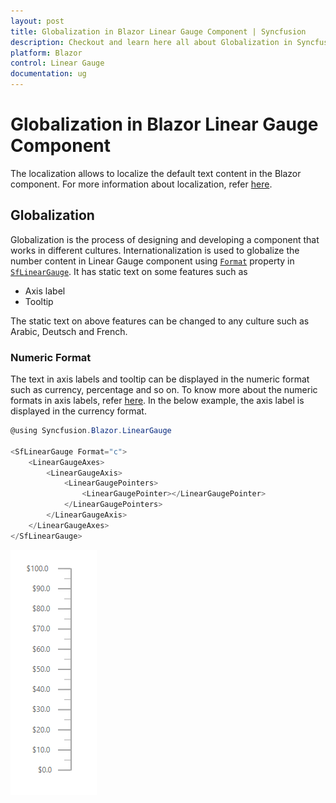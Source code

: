 ```yaml
---
layout: post
title: Globalization in Blazor Linear Gauge Component | Syncfusion
description: Checkout and learn here all about Globalization in Syncfusion Blazor Linear Gauge component and more.
platform: Blazor
control: Linear Gauge
documentation: ug
---
```


# Globalization in Blazor Linear Gauge Component

The localization allows to localize the default text content in the Blazor component. For more information about localization, refer [here](https://blazor.syncfusion.com/documentation/common/localization/).

## Globalization

Globalization is the process of designing and developing a component that works in different cultures. Internationalization is used to globalize the number content in Linear Gauge component using [`Format`](https://help.syncfusion.com/cr/blazor/Syncfusion.Blazor.LinearGauge.SfLinearGauge.html#Syncfusion_Blazor_LinearGauge_SfLinearGauge_Format) property in [`SfLinearGauge`](https://help.syncfusion.com/cr/blazor/Syncfusion.Blazor.LinearGauge.SfLinearGauge.html). It has static text on some features such as

* Axis label
* Tooltip

The static text on above features can be changed to any culture such as Arabic, Deutsch and French.

### Numeric Format

The text in axis labels and tooltip can be displayed in the numeric format such as currency, percentage and so on. To know more about the numeric formats in axis labels, refer [here](axis/#displaying-numeric-format-in-labels). In the below example, the axis label is displayed in the currency format.

```csharp
@using Syncfusion.Blazor.LinearGauge

<SfLinearGauge Format="c">
    <LinearGaugeAxes>
        <LinearGaugeAxis>
            <LinearGaugePointers>
                <LinearGaugePointer></LinearGaugePointer>
            </LinearGaugePointers>
        </LinearGaugeAxis>
    </LinearGaugeAxes>
</SfLinearGauge>
```

![Linear Gauge with Internationalization Sample](images/locale.png)